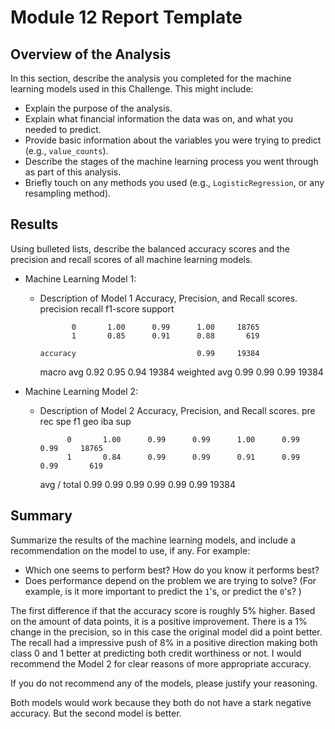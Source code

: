 # Module 12 Report Template

## Overview of the Analysis

In this section, describe the analysis you completed for the machine learning models used in this Challenge. This might include:

* Explain the purpose of the analysis.
* Explain what financial information the data was on, and what you needed to predict.
* Provide basic information about the variables you were trying to predict (e.g., `value_counts`).
* Describe the stages of the machine learning process you went through as part of this analysis.
* Briefly touch on any methods you used (e.g., `LogisticRegression`, or any resampling method).

## Results

Using bulleted lists, describe the balanced accuracy scores and the precision and recall scores of all machine learning models.

* Machine Learning Model 1:
  * Description of Model 1 Accuracy, Precision, and Recall scores.
                        precision    recall  f1-score   support

               0       1.00      0.99      1.00     18765
               1       0.85      0.91      0.88       619

        accuracy                           0.99     19384
       macro avg       0.92      0.95      0.94     19384
    weighted avg       0.99      0.99      0.99     19384



* Machine Learning Model 2:
  * Description of Model 2 Accuracy, Precision, and Recall scores.
                         pre       rec       spe        f1       geo       iba       sup

              0       1.00      0.99      0.99      1.00      0.99      0.99     18765
              1       0.84      0.99      0.99      0.91      0.99      0.99       619

    avg / total       0.99      0.99      0.99      0.99      0.99      0.99     19384

## Summary

Summarize the results of the machine learning models, and include a recommendation on the model to use, if any. For example:
* Which one seems to perform best? How do you know it performs best?
* Does performance depend on the problem we are trying to solve? (For example, is it more important to predict the `1`'s, or predict the `0`'s? )

The first difference if that the accuracy score is roughly 5% higher. Based on the amount of data points, it is a positive improvement. There is a 1% change in the precision, so in this case the original model did a point better. The recall had a impressive push of 8% in a positive direction making both class 0 and 1 better at predicting both credit worthiness or not.  I would recommend the Model 2 for clear reasons of more appropriate accuracy.

If you do not recommend any of the models, please justify your reasoning.

Both models would work because they both do not have a stark negative accuracy.  But the second model is better.
